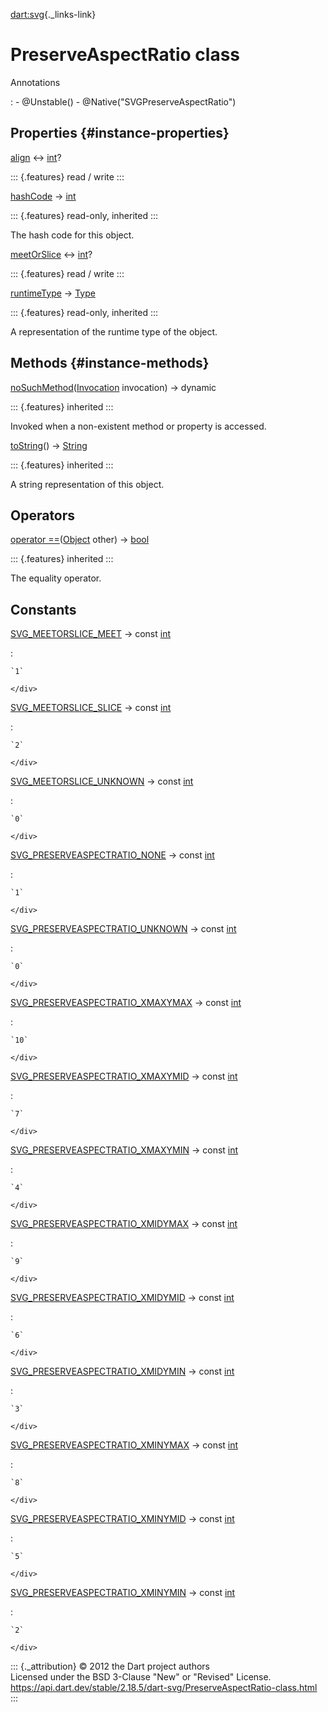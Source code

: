 [dart:svg](../dart-svg/dart-svg-library){._links-link}

PreserveAspectRatio class
=========================

Annotations

:   -   \@Unstable()
    -   \@Native(\"SVGPreserveAspectRatio\")

Properties {#instance-properties}
----------

[align](preserveaspectratio/align) ↔ [int](../dart-core/int-class)?

::: {.features}
read / write
:::

[hashCode](../dart-core/object/hashcode) → [int](../dart-core/int-class)

::: {.features}
read-only, inherited
:::

The hash code for this object.

[meetOrSlice](preserveaspectratio/meetorslice) ↔
[int](../dart-core/int-class)?

::: {.features}
read / write
:::

[runtimeType](../dart-core/object/runtimetype) →
[Type](../dart-core/type-class)

::: {.features}
read-only, inherited
:::

A representation of the runtime type of the object.

Methods {#instance-methods}
-------

[noSuchMethod](../dart-core/object/nosuchmethod)([Invocation](../dart-core/invocation-class)
invocation) → dynamic

::: {.features}
inherited
:::

Invoked when a non-existent method or property is accessed.

[toString](../dart-core/object/tostring)() →
[String](../dart-core/string-class)

::: {.features}
inherited
:::

A string representation of this object.

Operators
---------

[operator
==](../dart-core/object/operator_equals)([Object](../dart-core/object-class)
other) → [bool](../dart-core/bool-class)

::: {.features}
inherited
:::

The equality operator.

Constants
---------

[SVG\_MEETORSLICE\_MEET](preserveaspectratio/svg_meetorslice_meet-constant) → const [int](../dart-core/int-class)

:   <div>

    `1`

    </div>

[SVG\_MEETORSLICE\_SLICE](preserveaspectratio/svg_meetorslice_slice-constant) → const [int](../dart-core/int-class)

:   <div>

    `2`

    </div>

[SVG\_MEETORSLICE\_UNKNOWN](preserveaspectratio/svg_meetorslice_unknown-constant) → const [int](../dart-core/int-class)

:   <div>

    `0`

    </div>

[SVG\_PRESERVEASPECTRATIO\_NONE](preserveaspectratio/svg_preserveaspectratio_none-constant) → const [int](../dart-core/int-class)

:   <div>

    `1`

    </div>

[SVG\_PRESERVEASPECTRATIO\_UNKNOWN](preserveaspectratio/svg_preserveaspectratio_unknown-constant) → const [int](../dart-core/int-class)

:   <div>

    `0`

    </div>

[SVG\_PRESERVEASPECTRATIO\_XMAXYMAX](preserveaspectratio/svg_preserveaspectratio_xmaxymax-constant) → const [int](../dart-core/int-class)

:   <div>

    `10`

    </div>

[SVG\_PRESERVEASPECTRATIO\_XMAXYMID](preserveaspectratio/svg_preserveaspectratio_xmaxymid-constant) → const [int](../dart-core/int-class)

:   <div>

    `7`

    </div>

[SVG\_PRESERVEASPECTRATIO\_XMAXYMIN](preserveaspectratio/svg_preserveaspectratio_xmaxymin-constant) → const [int](../dart-core/int-class)

:   <div>

    `4`

    </div>

[SVG\_PRESERVEASPECTRATIO\_XMIDYMAX](preserveaspectratio/svg_preserveaspectratio_xmidymax-constant) → const [int](../dart-core/int-class)

:   <div>

    `9`

    </div>

[SVG\_PRESERVEASPECTRATIO\_XMIDYMID](preserveaspectratio/svg_preserveaspectratio_xmidymid-constant) → const [int](../dart-core/int-class)

:   <div>

    `6`

    </div>

[SVG\_PRESERVEASPECTRATIO\_XMIDYMIN](preserveaspectratio/svg_preserveaspectratio_xmidymin-constant) → const [int](../dart-core/int-class)

:   <div>

    `3`

    </div>

[SVG\_PRESERVEASPECTRATIO\_XMINYMAX](preserveaspectratio/svg_preserveaspectratio_xminymax-constant) → const [int](../dart-core/int-class)

:   <div>

    `8`

    </div>

[SVG\_PRESERVEASPECTRATIO\_XMINYMID](preserveaspectratio/svg_preserveaspectratio_xminymid-constant) → const [int](../dart-core/int-class)

:   <div>

    `5`

    </div>

[SVG\_PRESERVEASPECTRATIO\_XMINYMIN](preserveaspectratio/svg_preserveaspectratio_xminymin-constant) → const [int](../dart-core/int-class)

:   <div>

    `2`

    </div>

::: {._attribution}
© 2012 the Dart project authors\
Licensed under the BSD 3-Clause \"New\" or \"Revised\" License.\
<https://api.dart.dev/stable/2.18.5/dart-svg/PreserveAspectRatio-class.html>
:::
